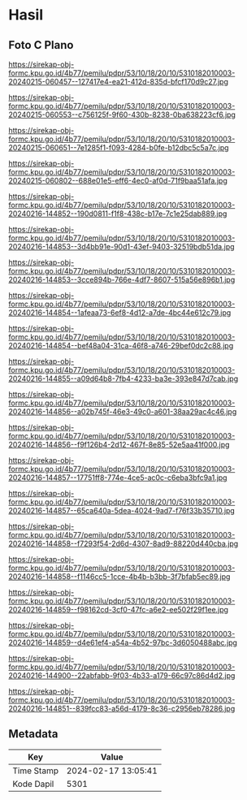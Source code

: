 # Hasil

## Foto C Plano

https://sirekap-obj-formc.kpu.go.id/4b77/pemilu/pdpr/53/10/18/20/10/5310182010003-20240215-060457--127417e4-ea21-412d-835d-bfcf170d9c27.jpg

https://sirekap-obj-formc.kpu.go.id/4b77/pemilu/pdpr/53/10/18/20/10/5310182010003-20240215-060553--c756125f-9f60-430b-8238-0ba638223cf6.jpg

https://sirekap-obj-formc.kpu.go.id/4b77/pemilu/pdpr/53/10/18/20/10/5310182010003-20240215-060651--7e1285f1-f093-4284-b0fe-b12dbc5c5a7c.jpg

https://sirekap-obj-formc.kpu.go.id/4b77/pemilu/pdpr/53/10/18/20/10/5310182010003-20240215-060802--688e01e5-eff6-4ec0-af0d-71f9baa51afa.jpg

https://sirekap-obj-formc.kpu.go.id/4b77/pemilu/pdpr/53/10/18/20/10/5310182010003-20240216-144852--190d0811-f1f8-438c-b17e-7c1e25dab889.jpg

https://sirekap-obj-formc.kpu.go.id/4b77/pemilu/pdpr/53/10/18/20/10/5310182010003-20240216-144853--3d4bb91e-90d1-43ef-9403-32519bdb51da.jpg

https://sirekap-obj-formc.kpu.go.id/4b77/pemilu/pdpr/53/10/18/20/10/5310182010003-20240216-144853--3cce894b-766e-4df7-8607-515a56e896b1.jpg

https://sirekap-obj-formc.kpu.go.id/4b77/pemilu/pdpr/53/10/18/20/10/5310182010003-20240216-144854--1afeaa73-6ef8-4d12-a7de-4bc44e612c79.jpg

https://sirekap-obj-formc.kpu.go.id/4b77/pemilu/pdpr/53/10/18/20/10/5310182010003-20240216-144854--bef48a04-31ca-46f8-a746-29bef0dc2c88.jpg

https://sirekap-obj-formc.kpu.go.id/4b77/pemilu/pdpr/53/10/18/20/10/5310182010003-20240216-144855--a09d64b8-7fb4-4233-ba3e-393e847d7cab.jpg

https://sirekap-obj-formc.kpu.go.id/4b77/pemilu/pdpr/53/10/18/20/10/5310182010003-20240216-144856--a02b745f-46e3-49c0-a601-38aa29ac4c46.jpg

https://sirekap-obj-formc.kpu.go.id/4b77/pemilu/pdpr/53/10/18/20/10/5310182010003-20240216-144856--f9f126b4-2d12-467f-8e85-52e5aa41f000.jpg

https://sirekap-obj-formc.kpu.go.id/4b77/pemilu/pdpr/53/10/18/20/10/5310182010003-20240216-144857--17751ff8-774e-4ce5-ac0c-c6eba3bfc9a1.jpg

https://sirekap-obj-formc.kpu.go.id/4b77/pemilu/pdpr/53/10/18/20/10/5310182010003-20240216-144857--65ca640a-5dea-4024-9ad7-f76f33b35710.jpg

https://sirekap-obj-formc.kpu.go.id/4b77/pemilu/pdpr/53/10/18/20/10/5310182010003-20240216-144858--f7293f54-2d6d-4307-8ad9-88220d440cba.jpg

https://sirekap-obj-formc.kpu.go.id/4b77/pemilu/pdpr/53/10/18/20/10/5310182010003-20240216-144858--f1146cc5-1cce-4b4b-b3bb-3f7bfab5ec89.jpg

https://sirekap-obj-formc.kpu.go.id/4b77/pemilu/pdpr/53/10/18/20/10/5310182010003-20240216-144859--f98162cd-3cf0-47fc-a6e2-ee502f29f1ee.jpg

https://sirekap-obj-formc.kpu.go.id/4b77/pemilu/pdpr/53/10/18/20/10/5310182010003-20240216-144859--d4e61ef4-a54a-4b52-97bc-3d6050488abc.jpg

https://sirekap-obj-formc.kpu.go.id/4b77/pemilu/pdpr/53/10/18/20/10/5310182010003-20240216-144900--22abfabb-9f03-4b33-a179-66c97c86d4d2.jpg

https://sirekap-obj-formc.kpu.go.id/4b77/pemilu/pdpr/53/10/18/20/10/5310182010003-20240216-144851--839fcc83-a56d-4179-8c36-c2956eb78286.jpg


## Metadata

| Key        | Value               |
| ---------- | ------------------- |
| Time Stamp | 2024-02-17 13:05:41 |
| Kode Dapil | 5301                |



